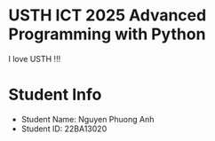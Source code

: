 USTH ICT 2025 Advanced Programming with Python
=====================================================
I love USTH !!!

Student Info
=========================

* Student Name: Nguyen Phuong Anh
* Student ID: 22BA13020

